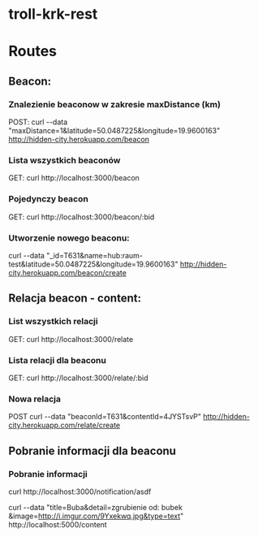 # troll-krk-rest

# Routes

## Beacon:

### Znalezienie beaconow w zakresie maxDistance (km)
POST:
curl --data "maxDistance=1&latitude=50.0487225&longitude=19.9600163" http://hidden-city.herokuapp.com/beacon

### Lista wszystkich beaconów
GET:
curl http://localhost:3000/beacon

### Pojedynczy beacon
GET:
curl http://localhost:3000/beacon/:bid

### Utworzenie nowego beaconu:
curl --data "_id=T631&name=hub:raum-test&latitude=50.0487225&longitude=19.9600163" http://hidden-city.herokuapp.com/beacon/create


## Relacja beacon - content:

### List wszystkich relacji
GET:
curl http://localhost:3000/relate


### Lista relacji dla beaconu
GET:
curl http://localhost:3000/relate/:bid

### Nowa relacja
POST
curl --data "beaconId=T631&contentId=4JYSTsvP" http://hidden-city.herokuapp.com/relate/create


## Pobranie informacji dla beaconu

### Pobranie informacji

curl http://localhost:3000/notification/asdf

curl --data "title=Buba&detail=zgrubienie od: bubek &image=http://i.imgur.com/9Yxekwq.jpg&type=text" http://localhost:5000/content
